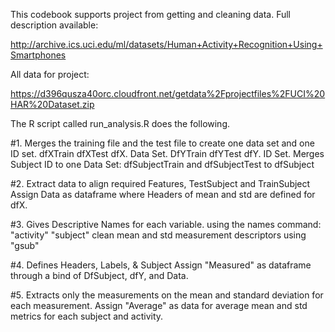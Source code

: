 This codebook supports project from getting and cleaning data.
Full description available: 

http://archive.ics.uci.edu/ml/datasets/Human+Activity+Recognition+Using+Smartphones

All data for project: 

https://d396qusza40orc.cloudfront.net/getdata%2Fprojectfiles%2FUCI%20HAR%20Dataset.zip

The R script called run_analysis.R does the following.

#1. Merges the training file and the test file to create one data set and one ID set.
dfXTrain
dfXTest
dfX. Data Set.
DfYTrain
dfYTest
dfY. ID Set.
Merges Subject ID to one Data Set: dfSubjectTrain and dfSubjectTest to dfSubject

#2. Extract data to align required Features, TestSubject and TrainSubject
Assign Data as dataframe where Headers of mean and std are defined for dfX.


#3. Gives Descriptive Names for each variable.
using the names command:
"activity"
"subject"
clean mean and std measurement descriptors using "gsub"

#4. Defines Headers, Labels, & Subject 
Assign "Measured" as dataframe through a bind of DfSubject, dfY, and Data. 

#5. Extracts only the measurements on the mean and standard deviation for each measurement.
Assign "Average" as data for average mean and std metrics for each subject and activity.

